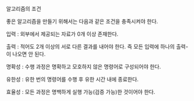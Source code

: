 알고리즘의 조건

좋은 알고리즘을 만들기 위해서는 다음과 같은 조건을 충족시켜야 한다.

입력 : 외부에서 제공되는 자료가 0개 이상 존재한다.

출력 : 적어도 2개 이상의 서로 다른 결과를 내어야 한다. 
즉 모든 입력에 하나의 출력- 이 나오면 안 된다.

명확성 : 수행 과정은 명확하고 모호하지 않은 명령어로 구성되어야 한다.

유한성 : 유한 번의 명령어를 수행 후 유한 시간 내에 종료한다.

효율성 : 모든 과정은 명백하게 실행 가능(검증 가능)한 것이어야 한다.
